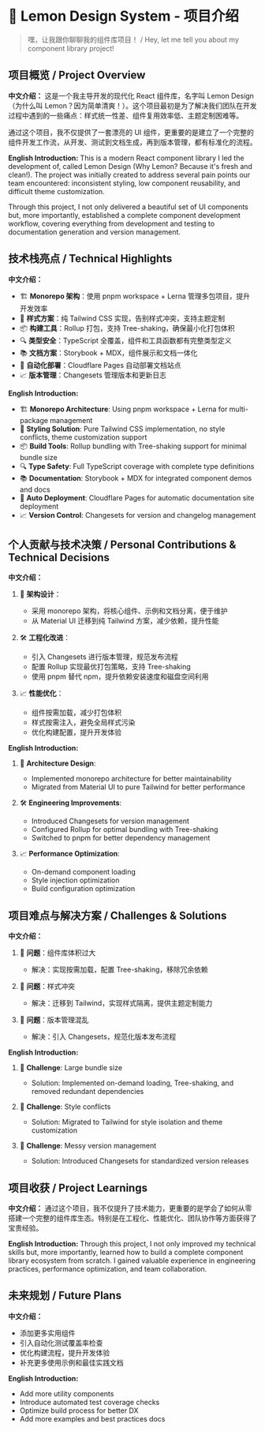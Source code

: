# 🍋 Lemon Design System - 项目介绍

> 嘿，让我跟你聊聊我的组件库项目！ / Hey, let me tell you about my component library project!

## 项目概览 / Project Overview

**中文介绍：**
这是一个我主导开发的现代化 React 组件库，名字叫 Lemon Design（为什么叫 Lemon？因为简单清爽！）。这个项目最初是为了解决我们团队在开发过程中遇到的一些痛点：样式统一性差、组件复用效率低、主题定制困难等。

通过这个项目，我不仅提供了一套漂亮的 UI 组件，更重要的是建立了一个完整的组件开发工作流，从开发、测试到文档生成，再到版本管理，都有标准化的流程。

**English Introduction:**
This is a modern React component library I led the development of, called Lemon Design (Why Lemon? Because it's fresh and clean!). The project was initially created to address several pain points our team encountered: inconsistent styling, low component reusability, and difficult theme customization.

Through this project, I not only delivered a beautiful set of UI components but, more importantly, established a complete component development workflow, covering everything from development and testing to documentation generation and version management.

## 技术栈亮点 / Technical Highlights

**中文介绍：**
- 🏗️ **Monorepo 架构**：使用 pnpm workspace + Lerna 管理多包项目，提升开发效率
- 🎨 **样式方案**：纯 Tailwind CSS 实现，告别样式冲突，支持主题定制
- 📦 **构建工具**：Rollup 打包，支持 Tree-shaking，确保最小化打包体积
- 🔍 **类型安全**：TypeScript 全覆盖，组件和工具函数都有完整类型定义
- 📚 **文档方案**：Storybook + MDX，组件展示和文档一体化
- 🚀 **自动化部署**：Cloudflare Pages 自动部署文档站点
- 📈 **版本管理**：Changesets 管理版本和更新日志

**English Introduction:**
- 🏗️ **Monorepo Architecture**: Using pnpm workspace + Lerna for multi-package management
- 🎨 **Styling Solution**: Pure Tailwind CSS implementation, no style conflicts, theme customization support
- 📦 **Build Tools**: Rollup bundling with Tree-shaking support for minimal bundle size
- 🔍 **Type Safety**: Full TypeScript coverage with complete type definitions
- 📚 **Documentation**: Storybook + MDX for integrated component demos and docs
- 🚀 **Auto Deployment**: Cloudflare Pages for automatic documentation site deployment
- 📈 **Version Control**: Changesets for version and changelog management

## 个人贡献与技术决策 / Personal Contributions & Technical Decisions

**中文介绍：**
1. 🎯 **架构设计**：
   - 采用 monorepo 架构，将核心组件、示例和文档分离，便于维护
   - 从 Material UI 迁移到纯 Tailwind 方案，减少依赖，提升性能

2. 🛠️ **工程化改进**：
   - 引入 Changesets 进行版本管理，规范发布流程
   - 配置 Rollup 实现最优打包策略，支持 Tree-shaking
   - 使用 pnpm 替代 npm，提升依赖安装速度和磁盘空间利用

3. 📈 **性能优化**：
   - 组件按需加载，减少打包体积
   - 样式按需注入，避免全局样式污染
   - 优化构建配置，提升开发体验

**English Introduction:**
1. 🎯 **Architecture Design**:
   - Implemented monorepo architecture for better maintainability
   - Migrated from Material UI to pure Tailwind for better performance

2. 🛠️ **Engineering Improvements**:
   - Introduced Changesets for version management
   - Configured Rollup for optimal bundling with Tree-shaking
   - Switched to pnpm for better dependency management

3. 📈 **Performance Optimization**:
   - On-demand component loading
   - Style injection optimization
   - Build configuration optimization

## 项目难点与解决方案 / Challenges & Solutions

**中文介绍：**
1. 🤔 **问题**：组件库体积过大
   - 解决：实现按需加载，配置 Tree-shaking，移除冗余依赖

2. 🤔 **问题**：样式冲突
   - 解决：迁移到 Tailwind，实现样式隔离，提供主题定制能力

3. 🤔 **问题**：版本管理混乱
   - 解决：引入 Changesets，规范化版本发布流程

**English Introduction:**
1. 🤔 **Challenge**: Large bundle size
   - Solution: Implemented on-demand loading, Tree-shaking, and removed redundant dependencies

2. 🤔 **Challenge**: Style conflicts
   - Solution: Migrated to Tailwind for style isolation and theme customization

3. 🤔 **Challenge**: Messy version management
   - Solution: Introduced Changesets for standardized version releases

## 项目收获 / Project Learnings

**中文介绍：**
通过这个项目，我不仅提升了技术能力，更重要的是学会了如何从零搭建一个完整的组件库生态。特别是在工程化、性能优化、团队协作等方面获得了宝贵经验。

**English Introduction:**
Through this project, I not only improved my technical skills but, more importantly, learned how to build a complete component library ecosystem from scratch. I gained valuable experience in engineering practices, performance optimization, and team collaboration.

## 未来规划 / Future Plans

**中文介绍：**
- 添加更多实用组件
- 引入自动化测试覆盖率检查
- 优化构建流程，提升开发体验
- 补充更多使用示例和最佳实践文档

**English Introduction:**
- Add more utility components
- Introduce automated test coverage checks
- Optimize build process for better DX
- Add more examples and best practices docs